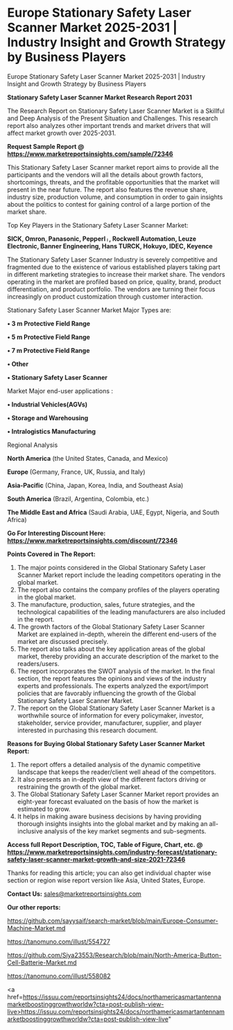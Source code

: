 # Europe Stationary Safety Laser Scanner Market 2025-2031 | Industry Insight and Growth Strategy by Business Players
 Europe Stationary Safety Laser Scanner Market 2025-2031 | Industry Insight and Growth Strategy by Business Players

<strong>Stationary Safety Laser Scanner Market Research Report 2031</strong>

The Research Report on Stationary Safety Laser Scanner Market is a Skillful and Deep Analysis of the Present Situation and Challenges. This research report also analyzes other important trends and market drivers that will affect market growth over 2025-2031.

<strong>Request Sample Report @ <a href=https://www.marketreportsinsights.com/sample/72346>https://www.marketreportsinsights.com/sample/72346</a></strong>

This Stationary Safety Laser Scanner market report aims to provide all the participants and the vendors will all the details about growth factors, shortcomings, threats, and the profitable opportunities that the market will present in the near future. The report also features the revenue share, industry size, production volume, and consumption in order to gain insights about the politics to contest for gaining control of a large portion of the market share.

Top Key Players in the Stationary Safety Laser Scanner Market:

<strong>SICK, Omron, Panasonic, Pepperlᛧ, Rockwell Automation, Leuze Electronic, Banner Engineering, Hans TURCK, Hokuyo, IDEC, Keyence</strong>

The Stationary Safety Laser Scanner Industry is severely competitive and fragmented due to the existence of various established players taking part in different marketing strategies to increase their market share. The vendors operating in the market are profiled based on price, quality, brand, product differentiation, and product portfolio. The vendors are turning their focus increasingly on product customization through customer interaction.

Stationary Safety Laser Scanner Market Major Types are:

<strong>• 3 m Protective Field Range

• 5 m Protective Field Range

• 7 m Protective Field Range

• Other

• Stationary Safety Laser Scanner</strong>

Market Major end-user applications :

<strong>• Industrial Vehicles(AGVs)

• Storage and Warehousing

• Intralogistics Manufacturing</strong>

Regional Analysis

</u><strong><b>North America</b></strong> (the United States, Canada, and Mexico)

<strong><b>Europe </b></strong>(Germany, France, UK, Russia, and Italy)

<strong><b>Asia-Pacific</b></strong> (China, Japan, Korea, India, and Southeast Asia)

<strong><b>South America</b></strong> (Brazil, Argentina, Colombia, etc.)

<strong><b>The Middle East and Africa</b></strong> (Saudi Arabia, UAE, Egypt, Nigeria, and South Africa)

<strong>Go For Interesting Discount Here: <a href=https://www.marketreportsinsights.com/discount/72346>https://www.marketreportsinsights.com/discount/72346</a></strong>

<strong>Points Covered in The Report:</strong>
<ol>
  <li>The major points considered in the Global Stationary Safety Laser Scanner Market report include the leading competitors operating in the global market.</li>
  <li>The report also contains the company profiles of the players operating in the global market.</li>
  <li>The manufacture, production, sales, future strategies, and the technological capabilities of the leading manufacturers are also included in the report.</li>
  <li>The growth factors of the Global Stationary Safety Laser Scanner Market are explained in-depth, wherein the different end-users of the market are discussed precisely.</li>
  <li>The report also talks about the key application areas of the global market, thereby providing an accurate description of the market to the readers/users.</li>
  <li>The report incorporates the SWOT analysis of the market. In the final section, the report features the opinions and views of the industry experts and professionals. The experts analyzed the export/import policies that are favorably influencing the growth of the Global Stationary Safety Laser Scanner Market.</li>
  <li>The report on the Global Stationary Safety Laser Scanner Market is a worthwhile source of information for every policymaker, investor, stakeholder, service provider, manufacturer, supplier, and player interested in purchasing this research document.</li>
</ol>
<strong>Reasons for Buying Global Stationary Safety Laser Scanner Market Report:</strong>

<ol>
  <li>The report offers a detailed analysis of the dynamic competitive landscape that keeps the reader/client well ahead of the competitors.</li>
  <li>It also presents an in-depth view of the different factors driving or restraining the growth of the global market.</li>
  <li>The Global Stationary Safety Laser Scanner Market report provides an eight-year forecast evaluated on the basis of how the market is estimated to grow.</li>
  <li>It helps in making aware business decisions by having providing thorough insights insights into the global market and by making an all-inclusive analysis of the key market segments and sub-segments.</li>
</ol>
<strong>Access full Report Description, TOC, Table of Figure, Chart, etc. @ <a href=https://www.marketreportsinsights.com/industry-forecast/stationary-safety-laser-scanner-market-growth-and-size-2021-72346>https://www.marketreportsinsights.com/industry-forecast/stationary-safety-laser-scanner-market-growth-and-size-2021-72346</a></strong>


Thanks for reading this article; you can also get individual chapter wise section or region wise report version like Asia, United States, Europe.

<strong>Contact Us:</strong>
sales@marketreportsinsights.com

<strong>Our other reports:</strong>

<a href=https://github.com/sayysaif/search-market/blob/main/Europe-Consumer-Machine-Market.md>https://github.com/sayysaif/search-market/blob/main/Europe-Consumer-Machine-Market.md</a>

<a href=https://tanomuno.com/illust/554727>https://tanomuno.com/illust/554727</a>

<a href=https://github.com/Siya23553/Research/blob/main/North-America-Button-Cell-Batterie-Market.md>https://github.com/Siya23553/Research/blob/main/North-America-Button-Cell-Batterie-Market.md</a>

<a href=https://tanomuno.com/illust/558082>https://tanomuno.com/illust/558082</a>

<a href=https://issuu.com/reportsinsights24/docs/northamericasmartantennamarketboostinggrowthworldw?cta=post-publish-view-live>https://issuu.com/reportsinsights24/docs/northamericasmartantennamarketboostinggrowthworldw?cta=post-publish-view-live</a>"
